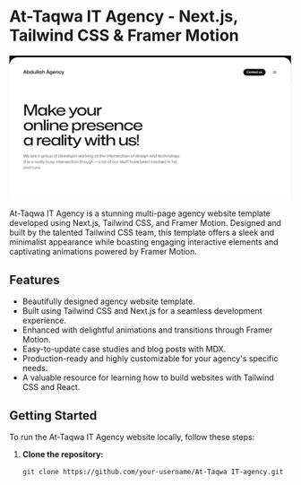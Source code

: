 # At-Taqwa IT Agency - Next.js, Tailwind CSS & Framer Motion

![At-Taqwa IT Agency](/public/agency.PNG)

At-Taqwa IT Agency is a stunning multi-page agency website template developed using Next.js, Tailwind CSS, and Framer Motion. Designed and built by the talented Tailwind CSS team, this template offers a sleek and minimalist appearance while boasting engaging interactive elements and captivating animations powered by Framer Motion.

## Features

- Beautifully designed agency website template.
- Built using Tailwind CSS and Next.js for a seamless development experience.
- Enhanced with delightful animations and transitions through Framer Motion.
- Easy-to-update case studies and blog posts with MDX.
- Production-ready and highly customizable for your agency's specific needs.
- A valuable resource for learning how to build websites with Tailwind CSS and React.

## Getting Started

To run the At-Taqwa IT Agency website locally, follow these steps:

1. **Clone the repository:**

   ```bash
   git clone https://github.com/your-username/At-Taqwa IT-agency.git
   ```
